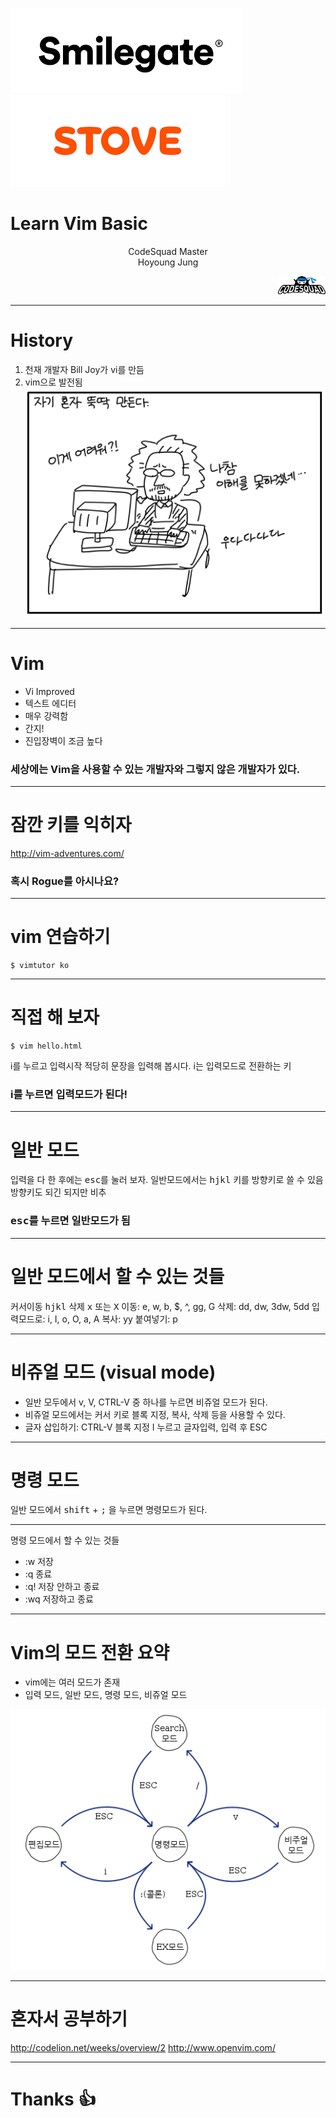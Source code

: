 <!-- page_number: true -->
![30%](images/slogo.png) ![30%](images/stove.png) 
# Learn Vim Basic
<p align='center'>
CodeSquad Master <br>
Hoyoung Jung <br>
</p>

<p align='right'><img src='images/logo.png' width = '15%'> </p>

---
<!-- page_number: true -->
# History
1. 천재 개발자 Bill Joy가 vi를 만듬 
2. vim으로 발전됨 
![](images/billjoy.png)

---
<!-- page_number: true -->
# Vim 
- Vi Improved
- 텍스트 에디터 
- 매우 강력함 
- 간지!
- 진입장벽이 조금 높다 
### 세상에는 Vim을 사용할 수 있는 개발자와 그렇지 않은 개발자가 있다. 

---
<!-- page_number: true -->
# 잠깐 키를 익히자
http://vim-adventures.com/

### 혹시 Rogue를 아시나요? 

---
<!-- page_number: true -->
# vim 연습하기
```
$ vimtutor ko
```
---
<!-- page_number: true -->
# 직접 해 보자
```
$ vim hello.html 
```
i를 누르고 입력시작 
적당히 문장을 입력해 봅시다. 
i는 입력모드로 전환하는 키 
### i를 누르면 입력모드가 된다! 

---
<!-- page_number: true -->
# 일반 모드 
입력을 다 한 후에는 <kbd>esc</kbd>를 눌러 보자.
일반모드에서는 <kbd>h</kbd><kbd>j</kbd><kbd>k</kbd><kbd>l</kbd> 키를 방향키로 쓸 수 있음 
방향키도 되긴 되지만 비추 
### <kbd>esc</kbd>를 누르면 일반모드가 됨

---
<!-- page_number: true -->
# 일반 모드에서 할 수 있는 것들

커서이동 <kbd>h</kbd><kbd>j</kbd><kbd>k</kbd><kbd>l</kbd>
삭제 <kbd>x</kbd> 또는 <kbd>X</kbd>
이동: e, w, b, $, ^, gg, G 
삭제: dd, dw, 3dw, 5dd
입력모드로: i, I, o, O, a, A
복사: yy
붙여넣기: p


---
<!-- page_number: true -->
# 비쥬얼 모드 (visual mode)

- 일반 모두에서 v, V, CTRL-V 중 하나를 누르면 비쥬얼 모드가 된다. 
- 비쥬얼 모드에서는 커서 키로 블록 지정, 복사, 삭제 등을 사용할 수 있다. 
- 글자 삽입하기: CTRL-V 블록 지정 I 누르고 글자입력, 입력 후 ESC 

---
<!-- page_number: true -->
# 명령 모드
일반 모드에서 <kbd>shift</kbd> + <kbd>;</kbd> 을 누르면 명령모드가 된다. 

---
<!-- page_number: true -->
명령 모드에서 할 수 있는 것들
- :w 저장
- :q 종료
- :q! 저장 안하고 종료 
- :wq 저장하고 종료 

---
<!-- page_number: true -->
# Vim의 모드 전환 요약 
- vim에는 여러 모드가 존재
- 입력 모드, 일반 모드, 명령 모드, 비쥬얼 모드 

![](images/vim_mode.png)

---
<!-- page_number: true -->
# 혼자서 공부하기 

http://codelion.net/weeks/overview/2
http://www.openvim.com/

---
<!-- page_number: true -->
# Thanks :thumbsup: